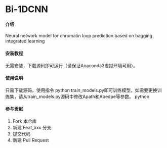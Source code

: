 # Bi-1DCNN

#### 介绍
Neural network model for chromatin loop prediction based on bagging integrated learning


#### 安装教程

无需安装，下载源码即可运行（请保证Anaconda3虚拟环境可用）。

#### 使用说明

只需下载源码，使用指令 python train_models.py即可训练模型。如需要更换训练集，请从train_models.py源码中修改Apath和Abedpe等参数。
python 

#### 参与贡献

1.  Fork 本仓库
2.  新建 Feat_xxx 分支
3.  提交代码
4.  新建 Pull Request